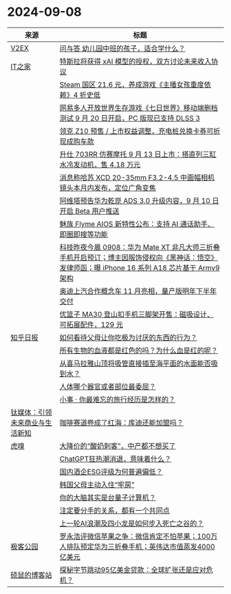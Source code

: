﻿# 2024-09-08

|来源|标题|
|---|---|
|[V2EX](http://www.v2ex.com/index.xml)|[ 问与答 幼儿园中班的孩子，适合学什么？](https://www.v2ex.com/t/1071041#reply23)|
|[IT之家](https://www.ithome.com/rss/)|[特斯拉将获得 xAI 模型的授权，双方讨论未来收入协议](https://www.ithome.com/0/794/273.htm)|
||[Steam 国区 21.6 元，养成游戏《主播女孩重度依赖》4 折史低](https://www.ithome.com/0/794/271.htm)|
||[网易多人开放世界生存游戏《七日世界》移动端删档测试 9 月 20 日开启，PC 版现已支持 DLSS 3](https://www.ithome.com/0/794/270.htm)|
||[领克 Z10 预售 / 上市权益调整，充电桩兑换卡券可折现成购车款](https://www.ithome.com/0/794/268.htm)|
||[升仕 703RR 仿赛摩托 9 月 13 日上市：搭直列三缸水冷发动机，售 4.18 万元](https://www.ithome.com/0/794/267.htm)|
||[消息称哈苏 XCD 20-35mm F3.2-4.5 中画幅相机镜头本月内发布，定位广角变焦](https://www.ithome.com/0/794/266.htm)|
||[阿维塔预告华为乾崑 ADS 3.0 升级内容，9 月 10 日开启 Beta 用户推送](https://www.ithome.com/0/794/265.htm)|
||[魅族 Flyme AIOS 新特性公布：支持 AI 通话助手、即圈即搜等功能](https://www.ithome.com/0/794/264.htm)|
||[科技昨夜今晨 0908：华为 Mate XT 非凡大师三折叠手机开启预订；博主因服饰侵权向《黑神话：悟空》发律师函；曝 iPhone 16 系列 A18 芯片基于 Armv9 架构](https://www.ithome.com/0/794/262.htm)|
||[奥迪上汽合作概念车 11 月亮相，量产版明年下半年交付](https://www.ithome.com/0/794/261.htm)|
||[优篮子 MA30 登山扣手机三脚架开售：磁吸设计、可拓展配件，129 元](https://www.ithome.com/0/794/260.htm)|
|[知乎日报](https://feedx.net/rss/zhihudaily.xml)|[如何看待父母让你吃极为讨厌的东西的行为？](https://daily.zhihu.com/story/9775301)|
||[所有生物的血液都是红色的吗？为什么血是红的呢？](https://daily.zhihu.com/story/9775311)|
||[从喜马拉雅山顶将吸管直接插至海平面的水面能否吸到水？](https://daily.zhihu.com/story/9775320)|
||[人体哪个器官或者部位最委屈？](https://daily.zhihu.com/story/9775329)|
||[小事 · 你最难忘的旅行经历是怎样的？](https://daily.zhihu.com/story/9775297)|
|[钛媒体：引领未来商业与生活新知](https://www.tmtpost.com/feed)|[咖啡赛道卷成了红海：库迪还能加盟吗？](https://www.tmtpost.com/7242182.html)|
|[虎嗅](https://rss.huxiu.com/)|[大降价的“酸奶刺客”，中产都不想买了](https://www.huxiu.com/article/3444573.html?f=rss)|
||[ChatGPT狂热潮消退，意味着什么？](https://www.huxiu.com/article/3444583.html?f=rss)|
||[国内酒企ESG评级为何普遍偏低？](https://www.huxiu.com/article/3439687.html?f=rss)|
||[韩国父母主动入住“牢房”](https://www.huxiu.com/article/3444081.html?f=rss)|
||[你的大脑其实是台量子计算机？](https://www.huxiu.com/article/3444582.html?f=rss)|
||[注定要分手的关系，都有一个共同点](https://www.huxiu.com/article/3443376.html?f=rss)|
||[上一轮AI浪潮及四小龙是如何步入死亡之谷的？](https://www.huxiu.com/article/3444084.html?f=rss)|
|[极客公园](https://plink.anyfeeder.com/geekpark)|[罗永浩评微信苹果之争：微信肯定不怕苹果；100万人排队预定华为三折叠手机；英伟达市值蒸发4000亿美元](http://www.geekpark.net/news/340350)|
|[硕鼠的博客站](http://lukefan.com/?feed=rss2)|[探秘字节跳动95亿美金贷款：全球扩张还是应对危机？](https://lukefan.com/2024/09/08/%e6%8e%a2%e7%a7%98%e5%ad%97%e8%8a%82%e8%b7%b3%e5%8a%a895%e4%ba%bf%e7%be%8e%e9%87%91%e8%b4%b7%e6%ac%be%ef%bc%9a%e5%85%a8%e7%90%83%e6%89%a9%e5%bc%a0%e8%bf%98%e6%98%af%e5%ba%94%e5%af%b9%e5%8d%b1%e6%9c%ba/)|
